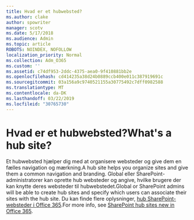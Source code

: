 ```yaml
---
title: Hvad er et hubwebsted?
ms.author: clake
author: spowriter
manager: scotv
ms.date: 5/17/2018
ms.audience: Admin
ms.topic: article
ROBOTS: NOINDEX, NOFOLLOW
localization_priority: Normal
ms.collection: Adm_O365
ms.custom: ''
ms.assetid: c74df953-2ddc-4375-aea0-9f410881bb2e
ms.openlocfilehash: cd414235a38d24b0889ccb400e011c387919691c
ms.sourcegitcommit: 03a156a9c9740521155a30775492c7dff0982588
ms.translationtype: MT
ms.contentlocale: da-DK
ms.lasthandoff: 03/22/2019
ms.locfileid: "30765730"
---
```

# <a name="whats-a-hub-site"></a><span data-ttu-id="45fed-102">Hvad er et hubwebsted?</span><span class="sxs-lookup"><span data-stu-id="45fed-102">What's a hub site?</span></span>

<span data-ttu-id="45fed-103">Et hubwebsted hjælper dig med at organisere websteder og give dem en fælles navigation og mærkning.</span><span class="sxs-lookup"><span data-stu-id="45fed-103">A hub site helps you organize sites and give them a common navigation and branding.</span></span> <span data-ttu-id="45fed-104">Global eller SharePoint-administratorer kan oprette hub websteder og angive, hvilke brugere der kan knytte deres websteder til hubwebstedet.</span><span class="sxs-lookup"><span data-stu-id="45fed-104">Global or SharePoint admins will be able to create hub sites and specify which users can associate their sites with the hub site.</span></span> <span data-ttu-id="45fed-105">Du kan finde flere oplysninger, [hub SharePoint-websteder i Office 365](https://go.microsoft.com/fwlink/?linkid=869388).</span><span class="sxs-lookup"><span data-stu-id="45fed-105">For more info, see [SharePoint hub sites new in Office 365](https://go.microsoft.com/fwlink/?linkid=869388).</span></span>
  

